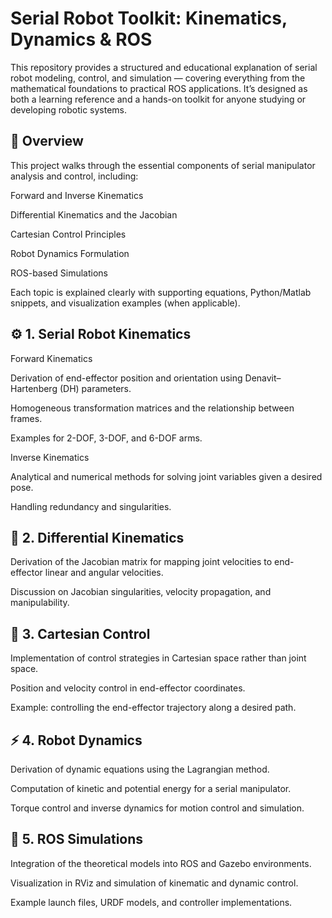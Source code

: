 # Serial Robot Toolkit: Kinematics, Dynamics & ROS

This repository provides a structured and educational explanation of serial robot modeling, control, and simulation — covering everything from the mathematical foundations to practical ROS applications. It’s designed as both a learning reference and a hands-on toolkit for anyone studying or developing robotic systems.

## 🧠 Overview

This project walks through the essential components of serial manipulator analysis and control, including:

Forward and Inverse Kinematics

Differential Kinematics and the Jacobian

Cartesian Control Principles

Robot Dynamics Formulation

ROS-based Simulations

Each topic is explained clearly with supporting equations, Python/Matlab snippets, and visualization examples (when applicable).

## ⚙️ 1. Serial Robot Kinematics
Forward Kinematics

Derivation of end-effector position and orientation using Denavit–Hartenberg (DH) parameters.

Homogeneous transformation matrices and the relationship between frames.

Examples for 2-DOF, 3-DOF, and 6-DOF arms.

Inverse Kinematics

Analytical and numerical methods for solving joint variables given a desired pose.

Handling redundancy and singularities.

## 🔁 2. Differential Kinematics

Derivation of the Jacobian matrix for mapping joint velocities to end-effector linear and angular velocities.

Discussion on Jacobian singularities, velocity propagation, and manipulability.

## 🎯 3. Cartesian Control

Implementation of control strategies in Cartesian space rather than joint space.

Position and velocity control in end-effector coordinates.

Example: controlling the end-effector trajectory along a desired path.

## ⚡ 4. Robot Dynamics

Derivation of dynamic equations using the Lagrangian method.

Computation of kinetic and potential energy for a serial manipulator.

Torque control and inverse dynamics for motion control and simulation.

## 🤖 5. ROS Simulations

Integration of the theoretical models into ROS and Gazebo environments.

Visualization in RViz and simulation of kinematic and dynamic control.

Example launch files, URDF models, and controller implementations.

